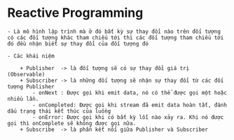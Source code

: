 # Reactive Programming

	- Là mô hình lập trình mà ở đó bất kỳ sự thay đổi nào trên đối tượng có các đối tượng khác tham chiếu tới thì các đối tượng tham chiếu tới đó đều nhận biết sự thay đổi của đối tượng đó
	
	- Các khái niệm
	
		+ Publisher	 -> là đối tượng sẽ có sự thay đổi giá trị (Observable)
		+ Subscriber -> là những đối tượng sẽ nhận sự thay đổi từ các đối tượng Publisher
			- onNext : Được gọi khi emit data, nó có thể được gọi một hoặc nhiều lần.
			- onCompleted: Được gọi khi stream đã emit data hoàn tất, đánh dấu trạng thái kết thúc của luồng
			- onError: Được gọi khi có bất kỳ lỗi nào xảy ra. Khi nó được gọi thì onComplete sẽ không được gọi nữa.
		+ Subscribe  -> là phần kết nối giữa Publisher và Subscriber